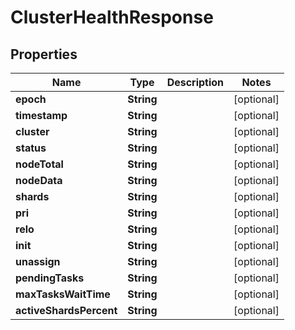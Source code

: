 

# ClusterHealthResponse

## Properties

Name | Type | Description | Notes
------------ | ------------- | ------------- | -------------
**epoch** | **String** |  |  [optional]
**timestamp** | **String** |  |  [optional]
**cluster** | **String** |  |  [optional]
**status** | **String** |  |  [optional]
**nodeTotal** | **String** |  |  [optional]
**nodeData** | **String** |  |  [optional]
**shards** | **String** |  |  [optional]
**pri** | **String** |  |  [optional]
**relo** | **String** |  |  [optional]
**init** | **String** |  |  [optional]
**unassign** | **String** |  |  [optional]
**pendingTasks** | **String** |  |  [optional]
**maxTasksWaitTime** | **String** |  |  [optional]
**activeShardsPercent** | **String** |  |  [optional]




